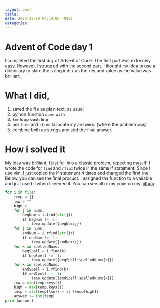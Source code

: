 ```yaml
---
layout: post
title: 
date: 2023-12-29 07:14:05 -0800
categories:
---
```

# Advent of Code day 1
I completed the first day of Advent of Code. The first part was extremely easy. However, I struggled with the second part. I thought my idea to use a dictionary to store the string index as the key and value as the value was brilliant.

# What I did, 
1. saved the file as plain text, as usual
2. python funciton `open with`
3. `for` loop each line
4. use `find` and `rfind` to locate my answers. (where the problem was)
5. combine both as strings and add the final answer.

# How i solved it
My idea was brilliant, I just fell into a classic problem, repeating myself! I wrote the code for `find` and `rfind` twice in the same if statement! Since I use vim, I just copied the if statement 4 times and changed the first line. Below, you can see the final product. I assigned the function to a variable and just used it when I needed it.
You can see all of my code on my [github][Wblake95]
``` python
for i in file:
    temp = {}
    low = ""
    high = ""
    for j in nums:
        begNum = i.find(str(j))
        if begNum != -1:
            temp.update({begNum:j})
    for j in nums:
        endNum = i.rfind(str(j))
        if endNum != -1:
            temp.update({endNum:j})
    for k in spelledNums:
        begSpell = i.find(k)
        if begSpell != -1:
            temp.update({begSpell:spelledNums[k]})
    for k in spelledNums:
        endSpell = i.rfind(k)
        if endSpell != -1:
            temp.update({endSpell:spelledNums[k]})
    low = min(temp.keys())
    high = max(temp.keys())
    temp = str(temp[low]) + str(temp[high])
    answer += int(temp)
print(answer)
```
[Wblake95]: https://github.com/Wblake95/pythonLearning/tree/main/advent-code
